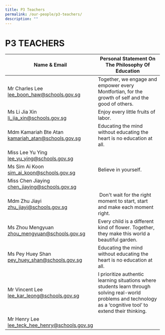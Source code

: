```yaml
---
title: P3 Teachers
permalink: /our-people/p3-teachers/
description: ""
---
```

# **P3 TEACHERS**

| Name &amp; Email 	| Personal Statement On The Philosophy Of Education 	|
|---	|---	|
| Mr Charles Lee <br>[lee_boon_haw@schools.gov.sg](mailto:lee_boon_haw@schools.gov.sg) 	| Together, we engage and empower every Montfortian, for the growth of self and the good of others. 	|
| Ms Li Jia Xin <br>[li_jia_xin@schools.gov.sg](mailto:li_jia_xin@schools.gov.sg) 	|  Enjoy every little fruits of labor.	|
| Mdm Kamariah Bte Atan<br>[kamariah_atan@schools.gov.sg](mailto:kamariah_atan@schools.gov.sg) 	| Educating the mind without educating the heart is no education at all. 	|
| Miss Lee Yu Ying<br>[lee_yu_ying@schools.gov.sg](mailto:lee_yu_ying@schools.gov.sg) 	|  	|
| Ms Sim Ai Koon<br>[sim_ai_koon@schools.gov.sg](mailto:sim_ai_koon@schools.gov.sg) 	| Believe in yourself. 	|
| Miss Chen Jiaying<br>[chen_jiaying@schools.gov.sg](mailto:chen_jiaying@schools.gov.sg) 	|  	|
| Mdm Zhu Jiayi <br>[zhu_jiayi@schools.gov.sg](mailto:zhu_jiayi@schools.gov.sg) 	| &nbsp;Don't wait for the right moment to start, start and make each moment right. 	|
| Ms Zhou Mengyuan <br>[zhou_mengyuan@schools.gov.sg](mailto:zhou_mengyuan@schools.gov.sg) 	| Every child is a different kind of flower. Together, they make this world a beautiful garden. 	|
| Ms Pey Huey Shan<br>[pey_huey_shan@schools.gov.sg](mailto:pey_huey_shan@schools.gov.sg) 	| Educating the mind without educating the heart is no education at all. 	|
| Mr Vincent Lee<br>[lee_kar_leong@schools.gov.sg](mailto:lee_kar_leong@schools.gov.sg) 	|  I prioritize authentic learning situations where students learn through solving real-world problems and technology as a ‘cognitive tool’ to extend their thinking. 	|
| Mr Henry Lee<br>[lee_teck_hee_henry@schools.gov.sg](mailto:lee_teck_hee_henry@schools.gov.sg) 	|  	|
